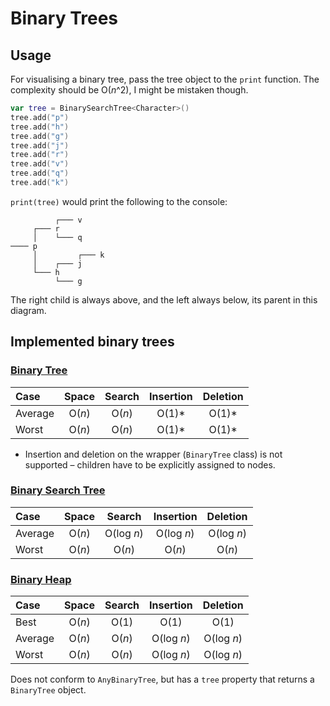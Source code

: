#  Binary Trees

## Usage
For visualising a binary tree, pass the tree object to the `print` function. The complexity should be O(*n*^2), I might be mistaken though. 
```swift
var tree = BinarySearchTree<Character>()
tree.add("p")
tree.add("h")
tree.add("g")
tree.add("j")
tree.add("r")
tree.add("v")
tree.add("q")
tree.add("k")
```
`print(tree)` would print the following to the console:
```
          ┌─── v
     ┌─── r
     │    └─── q
──── p
     │         ┌─── k
     │    ┌─── j
     └─── h
          └─── g
```
The right child is always above, and the left always below, its parent in this diagram.

## Implemented binary trees

### [**Binary Tree**](https://github.com/stjomd/learning/blob/master/Learning/Data%20Structures/Trees/BinaryTree.swift)
Case | Space | Search | Insertion | Deletion
:---- | :------: | :-------: | :--------: | :--------:
Average | O(*n*) | O(*n*) | O(1)* | O(1)*
Worst | O(*n*) | O(*n*) | O(1)* | O(1)*

* Insertion and deletion on the wrapper (`BinaryTree` class) is not supported – children have to be explicitly assigned to nodes.

### [**Binary Search Tree**](https://github.com/stjomd/learning/blob/master/Learning/Data%20Structures/Trees/BinarySearchTree.swift)
Case | Space | Search | Insertion | Deletion
:---- | :------: | :-------: | :--------: | :--------:
Average | O(*n*) | O(log *n*) | O(log *n*) | O(log *n*)
Worst | O(*n*) | O(*n*) | O(*n*) | O(*n*)

### [**Binary Heap**](https://github.com/stjomd/learning/blob/master/Learning/Data%20Structures/Trees/Heap.swift)
Case | Space | Search | Insertion | Deletion
:---- | :------: | :-------: | :--------: | :--------:
Best | O(*n*) | O(1) | O(1) | O(1)
Average | O(*n*) | O(*n*) | O(log *n*) | O(log *n*)
Worst | O(*n*) | O(*n*) | O(log *n*) | O(log *n*)

Does not conform to `AnyBinaryTree`, but has a `tree` property that returns a `BinaryTree` object.
